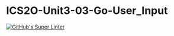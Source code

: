 # ICS2O-Unit3-03-Go-User_Input
[![GitHub's Super Linter](https://github.com/Infinity-deGuzman/ICS2O-Unit3-03-Go-User_Input/workflows/GitHub's%20Super%20Linter/badge.svg)](https://github.com/Infinity-deGuzman/ICS2O-Unit3-03-Go-User_Input/actions)